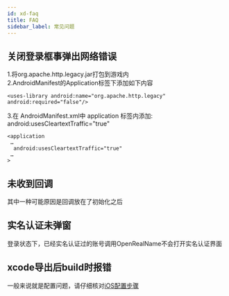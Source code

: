 ```yaml
---
id: xd-faq
title: FAQ
sidebar_label: 常见问题
---
```

## 关闭登录框事弹出网络错误
1.将org.apache.http.legacy.jar打包到游戏内  
2.AndroidManifest的Application标签下添加如下内容  
```
<uses-library android:name="org.apache.http.legacy" android:required="false"/>
```
3.在 AndroidManifest.xml中 application 标签内添加: android:usesCleartextTraffic="true"
```
<application
 …
  android:usesCleartextTraffic="true"
 …
>
```

## 未收到回调
其中一种可能原因是回调放在了初始化之后

## 实名认证未弹窗
登录状态下，已经实名认证过的账号调用OpenRealName不会打开实名认证界面

## xcode导出后build时报错
一般来说就是配置问题，请仔细核对[iOS配置步骤](./#ios-打包xcode)
